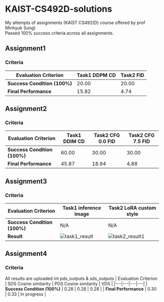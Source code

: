 # KAIST-CS492D-solutions
My attempts of assignments (KAIST CS492(D) course offered by prof Minhyuk Sung) </br>
Passed 100% success criteria across all assignments.

## Assignment1
### Criteria
| Evaluation Criterion | Task1 DDPM CD | Task2 FID |
|---|---|---|
| **Success Condition \(100%\)** | 20.00 | 20.00 |
| **Final Performance**  | 15.82  | 4.74 |

## Assignment2
### Criteria
| Evaluation Criterion | Task1 DDIM CD | Task2 CFG 0.0 FID | Task2 CFG 7.5 FID |
|---|---|---|---|
| **Success Condition \(100%\)** | 60.00 | 30.00 | 30.00 |
| **Final Performance**  | 45.87  | 18.94 | 4.88 |

## Assignment3
### Criteria
| Evaluation Criterion | Task1 inference image | Task2 LoRA custom style |
|---|---|---|
| **Success Condition \(100%\)** | N/A | N/A |
| **Result**  | ![task1_result](https://github.com/user-attachments/assets/bdf31f3e-c17c-4461-9d76-90afabc4394f) | ![task2_result1](https://github.com/user-attachments/assets/0a2ff906-82e1-4c04-8dd0-507aafd9b5de) |

## Assignment4
### Criteria
All results are uploaded int pds_outputs & sds_outputs
| Evaluation Criterion | SDS Cosine similarity | PDS Cosine similarity | VDS |
|---|---|---|---|
| **Success Condition \(100%\)** | 0.28 | 0.28 | 0.28 |
| **Final Performance**  | 0.30 | 0.33 | In progress |
